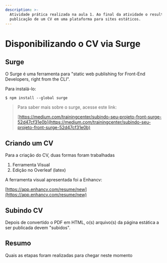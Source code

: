 ```yaml
---
description: >-
  Atividade prática realizada na aula 1. Ao final da atividade o resultado foi a
  publicação de um CV em uma plataforma para sites estáticos.
---
```


# Disponibilizando o CV via Surge

## Surge

O Surge é uma ferramenta para "static web publishing for Front-End Developers, right from the CLI".

Para instalá-lo:

```
$ npm install --global surge
```

> Para saber mais sobre o surge, acesse este link:
>
> ​[https://medium.com/trainingcenter/subindo-seu-projeto-front-surge-52d47cf31e0b](https://medium.com/trainingcenter/subindo-seu-projeto-front-surge-52d47cf31e0b)​

## Criando um CV

Para a criação do CV, duas formas foram trabalhadas

1. Ferramenta Visual
2. Edição no Overleaf \(latex\)

A ferramenta visual apresentada foi a Enhancv:

[https://app.enhancv.com/resume/new](https://app.enhancv.com/resume/new)

## Subindo CV

Depois de convertido o PDF em HTML, o\(s\) arquivo\(s\) da página estática a ser publicada devem "subidos". 

## Resumo

Quais as etapas foram realizadas para chegar neste momento

